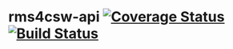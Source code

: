 # rms4csw-api [![Coverage Status](https://coveralls.io/repos/mhlz/rms4csw-api/badge.svg?branch=master&service=github)](https://coveralls.io/github/mhlz/rms4csw-api?branch=master) [![Build Status](https://travis-ci.org/mhlz/rms4csw-api.svg?branch=master)](https://travis-ci.org/mhlz/rms4csw-api)
